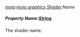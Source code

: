 _[mojo](../../modules/mojo/mojo-module.md):[mojo.graphics](../../modules/mojo/mojo-graphics.md).[Shader](../../modules/mojo/mojo-graphics-shader.md).Name_
##### Property Name:[String](../../modules/wonkey/wonkey-types-string.md)
The shader name.
